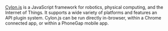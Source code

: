 [Cylon.js](https://cylonjs.com/) is a JavaScript framework for robotics, physical computing, and the Internet of Things. It supports a wide variety of platforms and features an API plugin system. Cylon.js can be run directly in-browser, within a Chrome connected app, or within a PhoneGap mobile app.